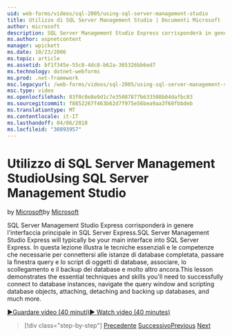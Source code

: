 ```yaml
---
uid: web-forms/videos/sql-2005/using-sql-server-management-studio
title: Utilizzo di SQL Server Management Studio | Documenti Microsoft
author: microsoft
description: SQL Server Management Studio Express corrisponderà in genere l'interfaccia principale in SQL Server Express. In questa lezione vengono illustrate le tecniche essenziali ski...
ms.author: aspnetcontent
manager: wpickett
ms.date: 10/23/2006
ms.topic: article
ms.assetid: bf1f345e-55c8-4dc8-b62a-365326bb6ed7
ms.technology: dotnet-webforms
ms.prod: .net-framework
msc.legacyurl: /web-forms/videos/sql-2005/using-sql-server-management-studio
msc.type: video
ms.openlocfilehash: 03f0c0e8e9d1c7e35087877b633508b04dafbc83
ms.sourcegitcommit: f8852267f463b62d7f975e56bea9aa3f68fbbdeb
ms.translationtype: MT
ms.contentlocale: it-IT
ms.lasthandoff: 04/06/2018
ms.locfileid: "30893957"
---
```

<a name="using-sql-server-management-studio"></a><span data-ttu-id="928d1-104">Utilizzo di SQL Server Management Studio</span><span class="sxs-lookup"><span data-stu-id="928d1-104">Using SQL Server Management Studio</span></span>
====================
<span data-ttu-id="928d1-105">by [Microsoft](https://github.com/microsoft)</span><span class="sxs-lookup"><span data-stu-id="928d1-105">by [Microsoft](https://github.com/microsoft)</span></span>

<span data-ttu-id="928d1-106">SQL Server Management Studio Express corrisponderà in genere l'interfaccia principale in SQL Server Express.</span><span class="sxs-lookup"><span data-stu-id="928d1-106">SQL Server Management Studio Express will typically be your main interface into SQL Server Express.</span></span> <span data-ttu-id="928d1-107">In questa lezione illustra le tecniche essenziali e le competenze che necessarie per connettersi alle istanze di database completata, passare la finestra query e lo script di oggetti di database, associare, lo scollegamento e il backup dei database e molto altro ancora.</span><span class="sxs-lookup"><span data-stu-id="928d1-107">This lesson demonstrates the essential techniques and skills you'll need to successfully connect to database instances, navigate the query window and scripting database objects, attaching, detaching and backing up databases, and much more.</span></span>

[<span data-ttu-id="928d1-108">&#9654;Guardare video (40 minuti)</span><span class="sxs-lookup"><span data-stu-id="928d1-108">&#9654; Watch video (40 minutes)</span></span>](https://channel9.msdn.com/Blogs/ASP-NET-Site-Videos/using-sql-server-management-studio)

> [!div class="step-by-step"]
> <span data-ttu-id="928d1-109">[Precedente](connecting-your-web-application-to-sql-server-2005-express-edition.md)
> [Successivo](getting-started-with-reporting-services.md)</span><span class="sxs-lookup"><span data-stu-id="928d1-109">[Previous](connecting-your-web-application-to-sql-server-2005-express-edition.md)
[Next](getting-started-with-reporting-services.md)</span></span>
